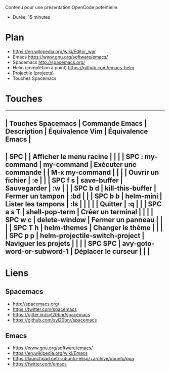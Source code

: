 
Contenu pour une présentation OpenCode potentielle.

* Durée: 15 minutes

# Plan

* https://en.wikipedia.org/wiki/Editor_war
* Emacs https://www.gnu.org/software/emacs/
* Spacemacs http://spacemacs.org/
* Helm (complétion à point) https://github.com/emacs-helm
* Projectile (projects)
* Touches Spacemacs

# Touches

--------------------------------------------------------------------------------------------------------------------------
| Touches Spacemacs     | Commande Emacs                 | Description             | Équivalence Vim | Équivalence Emacs |
--------------------------------------------------------------------------------------------------------------------------
| SPC                   |                                | Afficher le menu racine |                 |                   |
| SPC : my-command      | my-command                     | Exécuter une commande   |                 | M-x my-command    | 
|                       |                                | Ouvrir un fichier       | :e              |                   |
| SPC f s               | save-buffer                    | Sauvegarder             | :w              |                   |
| SPC b d               | kill-this-buffer               | Fermer un tampon        | :bd             |                   |
| SPC b b               | helm-mini                      | Lister les tampons      | :ls             |                   |
|                       |                                | Quitter                 | :q              |                   |
| SPC a s T             | shell-pop-term                 | Créer un terminal       |                 |                   |
| SPC w c               | delete-window                  | Fermer un panneau       |                 |                   |
| SPC T h               | helm-themes                    | Changer le thème        |                 |                   |
| SPC p p               | helm-projectile-switch-project | Naviguer les projets    |                 |                   |
| SPC SPC               | avy-goto-word-or-subword-1     | Déplacer le curseur     |                 |                   |
--------------------------------------------------------------------------------------------------------------------------

# Liens

## Spacemacs

* http://spacemacs.org/
* https://twitter.com/spacemacs
* https://gitter.im/syl20bnr/spacemacs
* https://github.com/syl20bnr/spacemacs

## Emacs

* https://www.gnu.org/software/emacs/
* https://en.wikipedia.org/wiki/Emacs
* https://launchpad.net/~ubuntu-elisp/+archive/ubuntu/ppa
* https://twitter.com/emacs


